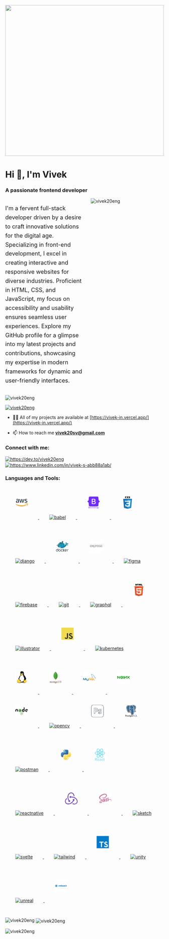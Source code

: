 <!-- <img src="https://giphy.com/embed/CJzxeevfkefecfVbU5" width="100%" height="auto"/> -->
<img src="https://media.giphy.com/media/v1.Y2lkPTc5MGI3NjExeGRqNGxudHpiNGh0bDVnNWg5eGtzb3p6NzkyMTF1bzc5eTloMXB0biZlcD12MV9pbnRlcm5hbF9naWZfYnlfaWQmY3Q9Zw/L1R1tvI9svkIWwpVYr/giphy.gif" width="100%" height="480" frameBorder="0" class="giphy-embed" allowFullScreen></img>
<!-- <p><a href="https://giphy.com/gifs/art-loop-digital-CJzxeevfkefecfVbU5">via GIPHY</img>
</p> -->
<div>

</div>
<h1 style="text-align: start;">Hi 👋, I'm Vivek</h1>
<h3 style="text-align: start;">A passionate frontend developer</h3>
<div style="display: flex; justify-content: start; align-items: flex-start;">
    <p style="width: 50%; font-size: 18px; line-height: 1.6;">
        I'm a fervent full-stack developer driven by a desire to craft innovative solutions for the digital age. Specializing in front-end development, I excel in creating interactive and responsive websites for diverse industries. Proficient in HTML, CSS, and JavaScript, my focus on accessibility and usability ensures seamless user experiences. Explore my GitHub profile for a glimpse into my latest projects and contributions, showcasing my expertise in modern frameworks for dynamic and user-friendly interfaces.
    </p>
    <img style="width: 200px; height: auto; max-height: 30vh; margin-left: 20px; text-align: start;" align="left" src="./assets/1.svg" alt="vivek20eng" />
</div>

<p align="left"> <img src="https://komarev.com/ghpvc/?username=vivek20eng&label=Profile%20views&color=0e75b6&style=flat" alt="vivek20eng" /> </p>

<p align="left"> <a href="https://github.com/ryo-ma/github-profile-trophy"><img src="https://github-profile-trophy.vercel.app/?username=vivek20eng" alt="vivek20eng" /></a> </p>

- 👨‍💻 All of my projects are available at [https://vivek-in.vercel.app/](https://vivek-in.vercel.app/)

- 📫 How to reach me **vivek20sv@gmail.com**

<h3 style="text-align: left;">Connect with me:</h3>
<p style="text-align: left;">
    <a href="https://dev.to/https://dev.to/vivek20eng" target="_blank" rel="noopener noreferrer"><img src="https://raw.githubusercontent.com/rahuldkjain/github-profile-readme-generator/master/src/images/icons/Social/devto.svg" alt="https://dev.to/vivek20eng" height="30" width="40" style="vertical-align: middle; margin-right: 10px;" /></a>
    <a href="https://linkedin.com/in/https://www.linkedin.com/in/vivek-s-abb88a1ab/" target="_blank" rel="noopener noreferrer"><img src="https://raw.githubusercontent.com/rahuldkjain/github-profile-readme-generator/master/src/images/icons/Social/linked-in-alt.svg" alt="https://www.linkedin.com/in/vivek-s-abb88a1ab/" height="30" width="40" style="vertical-align: middle; margin-right: 10px;" /></a>
</p>

<h3 align="left">Languages and Tools:</h3>
<div align="left"> 
<a href="https://aws.amazon.com" target="_blank" rel="noreferrer"> <img style="aspect-ratio:3/2;padding:2rem;" src="https://raw.githubusercontent.com/devicons/devicon/master/icons/amazonwebservices/amazonwebservices-original-wordmark.svg" alt="aws" width="40" height="40"/> </a> 
<a href="https://babeljs.io/" target="_blank" rel="noreferrer"> <img style="aspect-ratio:3/2;padding:2rem;" src="https://www.vectorlogo.zone/logos/babeljs/babeljs-icon.svg" alt="babel" width="40" height="40"/> </a> 
<a href="https://getbootstrap.com" target="_blank" rel="noreferrer"> <img style="aspect-ratio:3/2;padding:2rem;" src="https://raw.githubusercontent.com/devicons/devicon/master/icons/bootstrap/bootstrap-plain-wordmark.svg" alt="bootstrap" width="40" height="40"/> </a> 
<a href="https://www.w3schools.com/css/" target="_blank" rel="noreferrer"> <img style="aspect-ratio:3/2;padding:2rem;" src="https://raw.githubusercontent.com/devicons/devicon/master/icons/css3/css3-original-wordmark.svg" alt="css3" width="40" height="40"/> </a> 
<a href="https://www.djangoproject.com/" target="_blank" rel="noreferrer"> <img style="aspect-ratio:3/2;padding:2rem;" src="https://cdn.worldvectorlogo.com/logos/django.svg" alt="django" width="40" height="40"/> </a> 
<a href="https://www.docker.com/" target="_blank" rel="noreferrer"> <img style="aspect-ratio:3/2;padding:2rem;" src="https://raw.githubusercontent.com/devicons/devicon/master/icons/docker/docker-original-wordmark.svg" alt="docker" width="40" height="40"/> </a> 
<a href="https://expressjs.com" target="_blank" rel="noreferrer"> <img style="aspect-ratio:3/2;padding:2rem;" src="https://raw.githubusercontent.com/devicons/devicon/master/icons/express/express-original-wordmark.svg" alt="express" width="40" height="40"/> </a> 
<a href="https://www.figma.com/" target="_blank" rel="noreferrer"> <img style="aspect-ratio:3/2;padding:2rem;" src="https://www.vectorlogo.zone/logos/figma/figma-icon.svg" alt="figma" width="40" height="40"/> </a> 
<a href="https://firebase.google.com/" target="_blank" rel="noreferrer"> <img style="aspect-ratio:3/2;padding:2rem;" src="https://www.vectorlogo.zone/logos/firebase/firebase-icon.svg" alt="firebase" width="40" height="40"/> </a> 
<a href="https://git-scm.com/" target="_blank" rel="noreferrer"> <img style="aspect-ratio:3/2;padding:2rem;" src="https://www.vectorlogo.zone/logos/git-scm/git-scm-icon.svg" alt="git" width="40" height="40"/> </a> 
<a href="https://graphql.org" target="_blank" rel="noreferrer"> <img style="aspect-ratio:3/2;padding:2rem;" src="https://www.vectorlogo.zone/logos/graphql/graphql-icon.svg" alt="graphql" width="40" height="40"/> </a> 
<a href="https://www.w3.org/html/" target="_blank" rel="noreferrer"> <img style="aspect-ratio:3/2;padding:2rem;" src="https://raw.githubusercontent.com/devicons/devicon/master/icons/html5/html5-original-wordmark.svg" alt="html5" width="40" height="40"/> </a> 
<a href="https://www.adobe.com/in/products/illustrator.html" target="_blank" rel="noreferrer"> <img style="aspect-ratio:3/2;padding:2rem;" src="https://www.vectorlogo.zone/logos/adobe_illustrator/adobe_illustrator-icon.svg" alt="illustrator" width="40" height="40"/> </a> 
<a href="https://developer.mozilla.org/en-US/docs/Web/JavaScript" target="_blank" rel="noreferrer"> <img style="aspect-ratio:3/2;padding:2rem;" src="https://raw.githubusercontent.com/devicons/devicon/master/icons/javascript/javascript-original.svg" alt="javascript" width="40" height="40"/> </a> 
<a href="https://kubernetes.io" target="_blank" rel="noreferrer"> <img style="aspect-ratio:3/2;padding:2rem;" src="https://www.vectorlogo.zone/logos/kubernetes/kubernetes-icon.svg" alt="kubernetes" width="40" height="40"/> </a> 
<a href="https://www.linux.org/" target="_blank" rel="noreferrer"> <img style="aspect-ratio:3/2;padding:2rem;" src="https://raw.githubusercontent.com/devicons/devicon/master/icons/linux/linux-original.svg" alt="linux" width="40" height="40"/> </a> 
<a href="https://www.mongodb.com/" target="_blank" rel="noreferrer"> <img style="aspect-ratio:3/2;padding:2rem;" src="https://raw.githubusercontent.com/devicons/devicon/master/icons/mongodb/mongodb-original-wordmark.svg" alt="mongodb" width="40" height="40"/> </a> 
<a href="https://www.mysql.com/" target="_blank" rel="noreferrer"> <img style="aspect-ratio:3/2;padding:2rem;" src="https://raw.githubusercontent.com/devicons/devicon/master/icons/mysql/mysql-original-wordmark.svg" alt="mysql" width="40" height="40"/> </a> 
<a href="https://www.nginx.com" target="_blank" rel="noreferrer"> <img style="aspect-ratio:3/2;padding:2rem;" src="https://raw.githubusercontent.com/devicons/devicon/master/icons/nginx/nginx-original.svg" alt="nginx" width="40" height="40"/> </a> 
<a href="https://nodejs.org" target="_blank" rel="noreferrer"> <img style="aspect-ratio:3/2;padding:2rem;" src="https://raw.githubusercontent.com/devicons/devicon/master/icons/nodejs/nodejs-original-wordmark.svg" alt="nodejs" width="40" height="40"/> </a> 
<a href="https://opencv.org/" target="_blank" rel="noreferrer"> <img style="aspect-ratio:3/2;padding:2rem;" src="https://www.vectorlogo.zone/logos/opencv/opencv-icon.svg" alt="opencv" width="40" height="40"/> </a> 
<a href="https://www.photoshop.com/en" target="_blank" rel="noreferrer"> <img style="aspect-ratio:3/2;padding:2rem;" src="https://raw.githubusercontent.com/devicons/devicon/master/icons/photoshop/photoshop-line.svg" alt="photoshop" width="40" height="40"/> </a> 
<a href="https://www.postgresql.org" target="_blank" rel="noreferrer"> <img style="aspect-ratio:3/2;padding:2rem;" src="https://raw.githubusercontent.com/devicons/devicon/master/icons/postgresql/postgresql-original-wordmark.svg" alt="postgresql" width="40" height="40"/> </a> 
<a href="https://postman.com" target="_blank" rel="noreferrer"> <img style="aspect-ratio:3/2;padding:2rem;" src="https://www.vectorlogo.zone/logos/getpostman/getpostman-icon.svg" alt="postman" width="40" height="40"/> </a> 
<a href="https://www.python.org" target="_blank" rel="noreferrer"> <img style="aspect-ratio:3/2;padding:2rem;" src="https://raw.githubusercontent.com/devicons/devicon/master/icons/python/python-original.svg" alt="python" width="40" height="40"/> </a> 
<a href="https://reactjs.org/" target="_blank" rel="noreferrer"> <img style="aspect-ratio:3/2;padding:2rem;" src="https://raw.githubusercontent.com/devicons/devicon/master/icons/react/react-original-wordmark.svg" alt="react" width="40" height="40"/> </a> 
<a href="https://reactnative.dev/" target="_blank" rel="noreferrer"> <img style="aspect-ratio:3/2;padding:2rem;" src="https://reactnative.dev/img/header_logo.svg" alt="reactnative" width="40" height="40"/> </a> 
<a href="https://redux.js.org" target="_blank" rel="noreferrer"> <img style="aspect-ratio:3/2;padding:2rem;" src="https://raw.githubusercontent.com/devicons/devicon/master/icons/redux/redux-original.svg" alt="redux" width="40" height="40"/> </a> 
<a href="https://sass-lang.com" target="_blank" rel="noreferrer"> <img style="aspect-ratio:3/2;padding:2rem;" src="https://raw.githubusercontent.com/devicons/devicon/master/icons/sass/sass-original.svg" alt="sass" width="40" height="40"/> </a> 
<a href="https://www.sketch.com/" target="_blank" rel="noreferrer"> <img style="aspect-ratio:3/2;padding:2rem;" src="https://www.vectorlogo.zone/logos/sketchapp/sketchapp-icon.svg" alt="sketch" width="40" height="40"/> </a> 
<a href="https://svelte.dev" target="_blank" rel="noreferrer"> <img style="aspect-ratio:3/2;padding:2rem;" src="https://upload.wikimedia.org/wikipedia/commons/1/1b/Svelte_Logo.svg" alt="svelte" width="40" height="40"/> </a> 
<a href="https://tailwindcss.com/" target="_blank" rel="noreferrer"> <img style="aspect-ratio:3/2;padding:2rem;" src="https://www.vectorlogo.zone/logos/tailwindcss/tailwindcss-icon.svg" alt="tailwind" width="40" height="40"/> </a> 
<a href="https://www.typescriptlang.org/" target="_blank" rel="noreferrer"> <img style="aspect-ratio:3/2;padding:2rem;" src="https://raw.githubusercontent.com/devicons/devicon/master/icons/typescript/typescript-original.svg" alt="typescript" width="40" height="40"/> </a> 
<a href="https://unity.com/" target="_blank" rel="noreferrer"> <img style="aspect-ratio:3/2;padding:2rem;" src="https://www.vectorlogo.zone/logos/unity3d/unity3d-icon.svg" alt="unity" width="40" height="40"/> </a> 
<a href="https://unrealengine.com/" target="_blank" rel="noreferrer"> <img style="aspect-ratio:3/2;padding:2rem;" src="https://raw.githubusercontent.com/kenangundogan/fontisto/036b7eca71aab1bef8e6a0518f7329f13ed62f6b/icons/svg/brand/unreal-engine.svg" alt="unreal" width="40" height="40"/> </a> 
<a href="https://webpack.js.org" target="_blank" rel="noreferrer"> <img style="aspect-ratio:3/2;padding:2rem;" src="https://raw.githubusercontent.com/devicons/devicon/d00d0969292a6569d45b06d3f350f463a0107b0d/icons/webpack/webpack-original-wordmark.svg" alt="webpack" width="40" height="40"/> </a> 
</div>

<p><img align="left" src="https://github-readme-stats.vercel.app/api/top-langs?username=vivek20eng&show_icons=true&locale=en&layout=compact" alt="vivek20eng" /></p>

<p>&nbsp;<img align="center" src="https://github-readme-stats.vercel.app/api?username=vivek20eng&show_icons=true&locale=en" alt="vivek20eng" /></p>

<p><img align="center" src="https://github-readme-streak-stats.herokuapp.com/?user=vivek20eng&" alt="vivek20eng" /></p>
